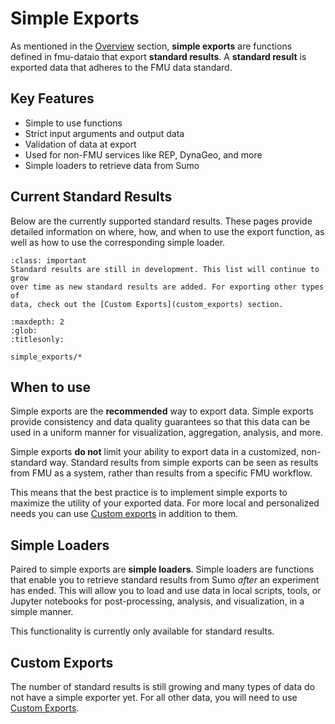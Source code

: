 # Simple Exports

As mentioned in the [Overview](overview.md) section, **simple exports** are
functions defined in fmu-dataio that export **standard results**. A **standard
result** is exported data that adheres to the FMU data standard.

## Key Features

- Simple to use functions
- Strict input arguments and output data
- Validation of data at export
- Used for non-FMU services like REP, DynaGeo, and more
- Simple loaders to retrieve data from Sumo

## Current Standard Results

Below are the currently supported standard results. These pages provide
detailed information on where, how, and when to use the export function, as
well as how to use the corresponding simple loader.

```{admonition} In Development
:class: important
Standard results are still in development. This list will continue to grow
over time as new standard results are added. For exporting other types of
data, check out the [Custom Exports](custom_exports) section.
```

```{toctree}
:maxdepth: 2
:glob:
:titlesonly:

simple_exports/*
```

## When to use

Simple exports are the **recommended** way to export data. Simple exports
provide consistency and data quality guarantees so that this data can be used
in a uniform manner for visualization, aggregation, analysis, and more.

Simple exports **do not** limit your ability to export data in a customized,
non-standard way. Standard results from simple exports can be seen as results
from FMU as a system, rather than results from a specific FMU workflow.

This means that the best practice is to implement simple exports to maximize
the utility of your exported data. For more local and personalized needs you
can use [Custom exports](custom_exports) in addition to them.

## Simple Loaders

Paired to simple exports are **simple loaders**. Simple loaders are functions
that enable you to retrieve standard results from Sumo _after_ an experiment
has ended. This will allow you to load and use data in local scripts, tools,
or Jupyter notebooks for post-processing, analysis, and visualization, in a
simple manner.

This functionality is currently only available for standard results.

## Custom Exports

The number of standard results is still growing and many types of data do not
have a simple exporter yet. For all other data, you will need to use [Custom
Exports](custom_exports).
